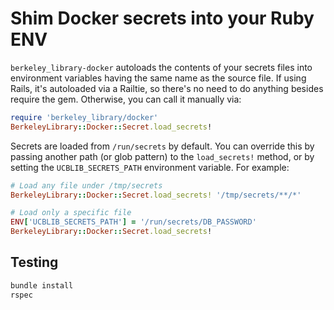 # Shim Docker secrets into your Ruby ENV

`berkeley_library-docker` autoloads the contents of your secrets files into environment variables having the same name as the source file. If using Rails, it's autoloaded via a Railtie, so there's no need to do anything besides require the gem. Otherwise, you can call it manually via:

```ruby
require 'berkeley_library/docker'
BerkeleyLibrary::Docker::Secret.load_secrets!
```

Secrets are loaded from `/run/secrets` by default. You can override this by passing another path (or glob pattern) to the `load_secrets!` method, or by setting the `UCBLIB_SECRETS_PATH` environment variable. For example:

```ruby
# Load any file under /tmp/secrets
BerkeleyLibrary::Docker::Secret.load_secrets! '/tmp/secrets/**/*'

# Load only a specific file
ENV['UCBLIB_SECRETS_PATH'] = '/run/secrets/DB_PASSWORD'
BerkeleyLibrary::Docker::Secret.load_secrets!
```

## Testing

```ruby
bundle install
rspec
```
